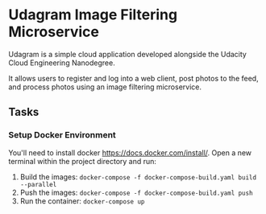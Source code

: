 # Udagram Image Filtering Microservice

Udagram is a simple cloud application developed alongside the Udacity Cloud Engineering Nanodegree.

 It allows users to register and log into a web client, post photos to the feed, and process photos using an image filtering microservice.



## Tasks

### Setup Docker Environment
You'll need to install docker https://docs.docker.com/install/. Open a new terminal within the project directory and run:

1. Build the images: `docker-compose -f docker-compose-build.yaml build --parallel`
2. Push the images: `docker-compose -f docker-compose-build.yaml push`
3. Run the container: `docker-compose up`


